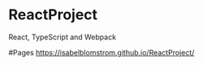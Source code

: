 # ReactProject
React, TypeScript and Webpack

#Pages
https://isabelblomstrom.github.io/ReactProject/
